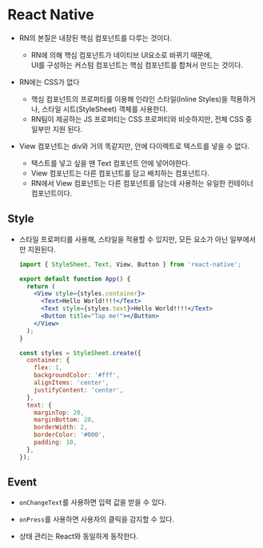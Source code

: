 # React Native

- RN의 본질은 내장된 핵심 컴포넌트를 다루는 것이다.

  - RN에 의해 핵심 컴포넌트가 네이티브 UI요소로 바뀌기 때문에,  
    UI를 구성하는 커스텀 컴포넌트는 핵심 컴포넌트를 합쳐서 만드는 것이다.

- RN에는 CSS가 없다

  - 핵심 컴포넌트의 프로퍼티를 이용해 인라인 스타일(Inline Styles)을 적용하거나, 스타일 시트(StyleSheet) 객체를 사용한다.
  - RN팀이 제공하는 JS 프로퍼티는 CSS 프로퍼티와 비슷하지만, 전체 CSS 중 일부만 지원 된다.

- View 컴포넌트는 div와 거의 똑같지만, 안에 다이렉트로 텍스트를 넣을 수 없다.
  - 텍스트를 넣고 싶을 땐 Text 컴포넌트 안에 넣어야한다.
  - View 컴포넌트는 다른 컴포넌트를 담고 배치하는 컴포넌트다.
  - RN에서 View 컴포넌트는 다른 컴포넌트를 담는데 사용하는 유일한 컨테이너 컴포넌트이다.

## Style

- 스타일 프로퍼티를 사용해, 스타일을 적용할 수 있지만, 모든 요소가 아닌 일부에서만 지원된다.

  ```jsx
  import { StyleSheet, Text, View, Button } from 'react-native';

  export default function App() {
    return (
      <View style={styles.container}>
        <Text>Hello World!!!!</Text>
        <Text style={styles.text}>Hello World!!!!</Text>
        <Button title="Tap me!"></Button>
      </View>
    );
  }

  const styles = StyleSheet.create({
    container: {
      flex: 1,
      backgroundColor: '#fff',
      alignItems: 'center',
      justifyContent: 'center',
    },
    text: {
      marginTop: 20,
      marginBottom: 20,
      borderWidth: 2,
      borderColor: '#000',
      padding: 10,
    },
  });
  ```

## Event

- `onChangeText`를 사용하면 입력 값을 받을 수 있다.

- `onPress`를 사용하면 사용자의 클릭을 감지할 수 있다.

- 상태 관리는 React와 동일하게 동작한다.
